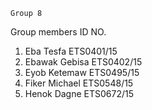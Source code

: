     Group 8
Group members                         ID NO.

1. Eba Tesfa                               ETS0401/15
2. Ebawak Gebisa                      ETS0402/15
3. Eyob Ketemaw                       ETS0495/15
4. Fiker Michael                          ETS0548/15
5. Henok Dagne                          ETS0672/15
